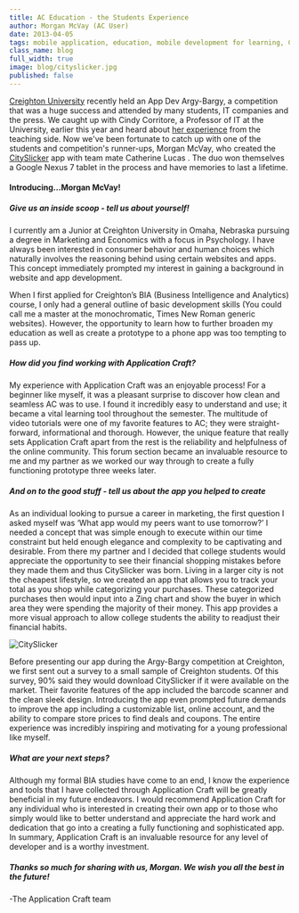 ```yaml
---
title: AC Education - the Students Experience
author: Morgan McVay (AC User)
date: 2013-04-05
tags: mobile application, education, mobile development for learning, Creighton University, Argy Bargy
class_name: blog
full_width: true
image: blog/cityslicker.jpg
published: false
---
```


[Creighton University](http://www.creighton.edu/) recently held an App Dev Argy-Bargy, a competition that was a huge success and attended by many students, IT companies and the press. We caught up with Cindy Corritore, a Professor of IT at the University, earlier this year and heard about [her experience](/blog/2013/02/ac-education-creighton-university-experience/) from the teaching side. Now we've been fortunate to catch up with one of the students and competition's runner-ups, Morgan McVay, who created the [CitySlicker](http://creighton.applicationcraft.com/live.php?formId=c68f1542-8200-4a2f-ad89-79978ecedee7#/c68f1542-8200-4a2f-ad89-79978ecedee7/homepage) app with team mate Catherine Lucas . The duo won themselves a Google Nexus 7 tablet in the process and have memories to last a lifetime.


#### Introducing...**Morgan McVay**!

##### *Give us an inside scoop - tell us about yourself!*

I currently am a Junior at Creighton University in Omaha, Nebraska pursuing a degree in Marketing and Economics with a focus in Psychology. I have always been interested in consumer behavior and human choices which naturally involves the reasoning behind using certain websites and apps. This concept immediately prompted my interest in gaining a background in website and app development.

When I first applied for Creighton’s BIA (Business Intelligence and Analytics) course, I only had a general outline of basic development skills (You could call me a master at the monochromatic, Times New Roman generic websites). However, the opportunity to learn how to further broaden my education as well as create a prototype to a phone app was too tempting to pass up.


##### *How did you find working with Application Craft?*

My experience with Application Craft was an enjoyable process! For a beginner like myself, it was a pleasant surprise to discover how clean and seamless AC was to use. I found it incredibly easy to understand and use; it became a vital learning tool throughout the semester. The multitude of video tutorials were one of my favorite features to AC; they were straight-forward, informational and thorough.  However, the unique feature that really sets Application Craft apart from the rest is the reliability and helpfulness of the online community. This forum section became an invaluable resource to me and my partner as we worked our way through to create a fully functioning prototype three weeks later.


##### *And on to the good stuff - tell us about the app you helped to create*

As an individual looking to pursue a career in marketing, the first question I asked myself was ‘What app would my peers want to use tomorrow?’ I needed a concept that was simple enough to execute within our time constraint but held enough elegance and complexity to be captivating and desirable. From there my partner and I decided that college students would appreciate the opportunity to see their financial shopping mistakes before they made them and thus CitySlicker was born. Living in a larger city is not the cheapest lifestyle, so we created an app that allows you to track your total as you shop while categorizing your purchases. These categorized purchases then would input into a Zing chart and show the buyer in which area they were spending the majority of their money. This app provides a more visual approach to allow college students the ability to readjust their financial habits.

![CitySlicker](/img/blog/cityslicker1.jpg "CitySlicker")

Before presenting our app during the Argy-Bargy competition at Creighton, we first sent out a survey to a small sample of Creighton students. Of this survey, 90% said they would download CitySlicker if it were available on the market. Their favorite features of the app included the barcode scanner and the clean sleek design.  Introducing the app even prompted future demands to improve the app including a customizable list, online account, and the ability to compare store prices to find deals and coupons. The entire experience was incredibly inspiring and motivating for a young professional like myself.


##### *What are your next steps?*

Although my formal BIA studies have come to an end, I know the experience and tools that I have collected through Application Craft will be greatly beneficial in my future endeavors. I would recommend Application Craft for any individual who is interested in creating their own app or to those who simply would like to better understand and appreciate the hard work and dedication that go into a creating a fully functioning and sophisticated app. In summary, Application Craft is an invaluable resource for any level of developer and is a worthy investment.


##### *Thanks so much for sharing with us, Morgan. We wish you all the best in the future!*


-The Application Craft team